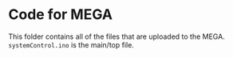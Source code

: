 # Code for MEGA

This folder contains all of the files that are uploaded to the MEGA. `systemControl.ino` is the main/top file.
